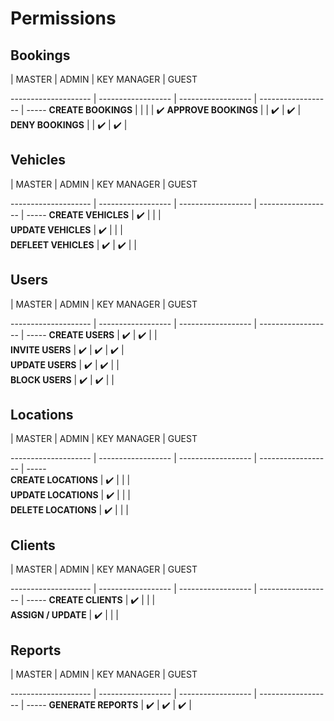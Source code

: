 # Permissions

## Bookings

 <!-- EMPTY COL -->  | MASTER             | ADMIN              | KEY MANAGER        | GUEST

-------------------- | ------------------ | ------------------ | ------------------ | -----
**CREATE BOOKINGS** | | | | :heavy_check_mark:
**APPROVE BOOKINGS** | | :heavy_check_mark: | :heavy_check_mark: |  
**DENY BOOKINGS** | | :heavy_check_mark: | :heavy_check_mark: |

## Vehicles

 <!-- EMPTY COL -->  | MASTER             | ADMIN              | KEY MANAGER        | GUEST

-------------------- | ------------------ | ------------------ | ------------------ | -----
**CREATE VEHICLES** | :heavy_check_mark: | | |  
**UPDATE VEHICLES** | :heavy_check_mark: | | |  
**DEFLEET VEHICLES** | :heavy_check_mark: | :heavy_check_mark: | |

## Users

 <!-- EMPTY COL -->  | MASTER             | ADMIN              | KEY MANAGER        | GUEST

-------------------- | ------------------ | ------------------ | ------------------ | -----
**CREATE USERS** | :heavy_check_mark: | :heavy_check_mark: | |  
**INVITE USERS** | :heavy_check_mark: | :heavy_check_mark: | :heavy_check_mark: |  
**UPDATE USERS** | :heavy_check_mark: | :heavy_check_mark: | |  
**BLOCK USERS** | :heavy_check_mark: | :heavy_check_mark: | |

## Locations

 <!-- EMPTY COL -->  | MASTER             | ADMIN              | KEY MANAGER        | GUEST

-------------------- | ------------------ | ------------------ | ------------------ | -----  
**CREATE LOCATIONS** | :heavy_check_mark: | | |  
**UPDATE LOCATIONS** | :heavy_check_mark: | | |  
**DELETE LOCATIONS** | :heavy_check_mark: | | |

## Clients

 <!-- EMPTY COL -->  | MASTER             | ADMIN              | KEY MANAGER        | GUEST

-------------------- | ------------------ | ------------------ | ------------------ | -----
**CREATE CLIENTS** | :heavy_check_mark: | | |  
**ASSIGN / UPDATE** | :heavy_check_mark: | | |

## Reports

 <!-- EMPTY COL -->  | MASTER             | ADMIN              | KEY MANAGER        | GUEST

-------------------- | ------------------ | ------------------ | ------------------ | -----
**GENERATE REPORTS** | :heavy_check_mark: | :heavy_check_mark: | :heavy_check_mark: |
